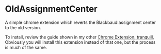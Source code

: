 # OldAssignmentCenter
A simple chrome extension which reverts the Blackbaud assignment center to the old version.

To install, review the guide shown in my other [Chrome Extension, tranquill.](https://github.com/owengregson/tranquill) Obviously you will install this extension instead of that one, but the process is much of the same.